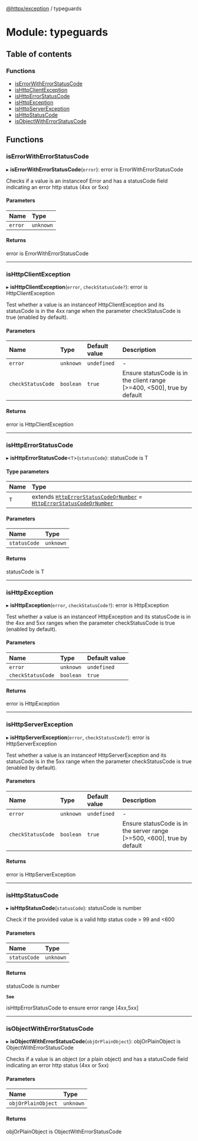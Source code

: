[@httpx/exception](../README.md) / typeguards

# Module: typeguards

## Table of contents

### Functions

- [isErrorWithErrorStatusCode](typeguards.md#iserrorwitherrorstatuscode)
- [isHttpClientException](typeguards.md#ishttpclientexception)
- [isHttpErrorStatusCode](typeguards.md#ishttperrorstatuscode)
- [isHttpException](typeguards.md#ishttpexception)
- [isHttpServerException](typeguards.md#ishttpserverexception)
- [isHttpStatusCode](typeguards.md#ishttpstatuscode)
- [isObjectWithErrorStatusCode](typeguards.md#isobjectwitherrorstatuscode)

## Functions

### isErrorWithErrorStatusCode

▸ **isErrorWithErrorStatusCode**(`error`): error is ErrorWithErrorStatusCode

Checks if a value is an instanceof Error and has a statusCode field
indicating an error http status (4xx or 5xx)

#### Parameters

| Name    | Type      |
| :------ | :-------- |
| `error` | `unknown` |

#### Returns

error is ErrorWithErrorStatusCode

---

### isHttpClientException

▸ **isHttpClientException**(`error`, `checkStatusCode?`): error is HttpClientException

Test whether a value is an instanceof HttpClientException
and its statusCode is in the 4xx range when the parameter
checkStatusCode is true (enabled by default).

#### Parameters

| Name              | Type      | Default value | Description                                                             |
| :---------------- | :-------- | :------------ | :---------------------------------------------------------------------- |
| `error`           | `unknown` | `undefined`   | -                                                                       |
| `checkStatusCode` | `boolean` | `true`        | Ensure statusCode is in the client range [>=400, <500], true by default |

#### Returns

error is HttpClientException

---

### isHttpErrorStatusCode

▸ **isHttpErrorStatusCode**\<`T`\>(`statusCode`): statusCode is T

#### Type parameters

| Name | Type                                                                                                                                                  |
| :--- | :---------------------------------------------------------------------------------------------------------------------------------------------------- |
| `T`  | extends [`HttpErrorStatusCodeOrNumber`](types.md#httperrorstatuscodeornumber) = [`HttpErrorStatusCodeOrNumber`](types.md#httperrorstatuscodeornumber) |

#### Parameters

| Name         | Type      |
| :----------- | :-------- |
| `statusCode` | `unknown` |

#### Returns

statusCode is T

---

### isHttpException

▸ **isHttpException**(`error`, `checkStatusCode?`): error is HttpException

Test whether a value is an instanceof HttpException
and its statusCode is in the 4xx and 5xx ranges when the parameter
checkStatusCode is true (enabled by default).

#### Parameters

| Name              | Type      | Default value |
| :---------------- | :-------- | :------------ |
| `error`           | `unknown` | `undefined`   |
| `checkStatusCode` | `boolean` | `true`        |

#### Returns

error is HttpException

---

### isHttpServerException

▸ **isHttpServerException**(`error`, `checkStatusCode?`): error is HttpServerException

Test whether a value is an instanceof HttpServerException
and its statusCode is in the 5xx range when the parameter
checkStatusCode is true (enabled by default).

#### Parameters

| Name              | Type      | Default value | Description                                                             |
| :---------------- | :-------- | :------------ | :---------------------------------------------------------------------- |
| `error`           | `unknown` | `undefined`   | -                                                                       |
| `checkStatusCode` | `boolean` | `true`        | Ensure statusCode is in the server range [>=500, <600], true by default |

#### Returns

error is HttpServerException

---

### isHttpStatusCode

▸ **isHttpStatusCode**(`statusCode`): statusCode is number

Check if the provided value is a valid http status code > 99 and <600

#### Parameters

| Name         | Type      |
| :----------- | :-------- |
| `statusCode` | `unknown` |

#### Returns

statusCode is number

**`See`**

isHttpErrorStatusCode to ensure error range [4xx,5xx]

---

### isObjectWithErrorStatusCode

▸ **isObjectWithErrorStatusCode**(`objOrPlainObject`): objOrPlainObject is ObjectWithErrorStatusCode

Checks if a value is an object (or a plain object) and has a statusCode field
indicating an error http status (4xx or 5xx)

#### Parameters

| Name               | Type      |
| :----------------- | :-------- |
| `objOrPlainObject` | `unknown` |

#### Returns

objOrPlainObject is ObjectWithErrorStatusCode
